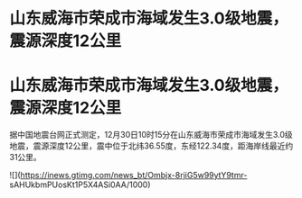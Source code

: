 # 山东威海市荣成市海域发生3.0级地震，震源深度12公里

# 山东威海市荣成市海域发生3.0级地震，震源深度12公里

据中国地震台网正式测定，12月30日10时15分在山东威海市荣成市海域发生3.0级地震，震源深度12公里，震中位于北纬36.55度，东经122.34度，距海岸线最近约31公里。

![](https://inews.gtimg.com/news_bt/Ombjx-8rjiG5w99ytY9tmr-
sAHUkbmPUosKt1P5X4ASi0AA/1000)

